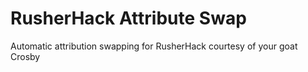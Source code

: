 # RusherHack Attribute Swap

Automatic attribution swapping for RusherHack courtesy of your goat Crosby